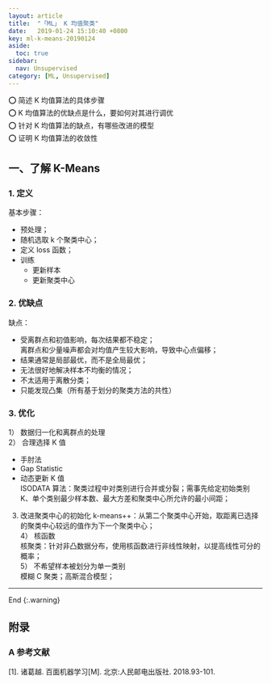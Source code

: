 ```yaml
---
layout: article
title:  "「ML」 K 均值聚类"
date:   2019-01-24 15:10:40 +0800
key: ml-k-means-20190124
aside:
  toc: true
sidebar:
  nav: Unsupervised
category: [ML, Unsupervised]
---
```


:o: 简述 K 均值算法的具体步骤  
:o: K 均值算法的优缺点是什么，要如何对其进行调优  
:o: 针对 K 均值算法的缺点，有哪些改进的模型  
:o: 证明 K 均值算法的收敛性  


## 一、了解 K-Means
### 1. 定义  
基本步骤：  
- 预处理；  
- 随机选取 k 个聚类中心；  
- 定义 loss 函数；  
- 训练  
  - 更新样本  
  - 更新聚类中心  

### 2. 优缺点
缺点：  
- 受离群点和初值影响，每次结果都不稳定；  
  离群点和少量噪声都会对均值产生较大影响，导致中心点偏移；
- 结果通常是局部最优，而不是全局最优；  
- 无法很好地解决样本不均衡的情况；  
- 不太适用于离散分类；  
- 只能发现凸集（所有基于划分的聚类方法的共性）  

### 3. 优化
1） 数据归一化和离群点的处理  
2） 合理选择 K 值  
- 手肘法    
- Gap Statistic  
- 动态更新 K 值  
  ISODATA 算法：聚类过程中对类别进行合并或分裂；需事先给定初始类别 K、单个类别最少样本数、最大方差和聚类中心所允许的最小间距；  
3) 改进聚类中心的初始化
k-means++：从第二个聚类中心开始，取距离已选择的聚类中心较远的值作为下一个聚类中心；  
4） 核函数  
核聚类：针对非凸数据分布，使用核函数进行非线性映射，以提高线性可分的概率；  
5） 不希望样本被划分为单一类别  
模糊 C 聚类；高斯混合模型；  

-------------------  
 End
{:.warning}  



## 附录
### A 参考文献  
[1]. 诸葛越. 百面机器学习[M]. 北京:人民邮电出版社. 2018.93-101.  
